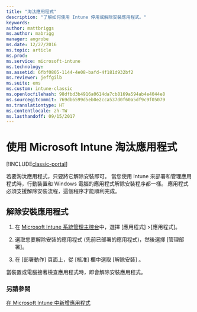 ```yaml
---
title: "淘汰應用程式"
description: "了解如何使用 Intune 停用或解除安裝應用程式。"
keywords: 
author: mattbriggs
ms.author: mabrigg
manager: angrobe
ms.date: 12/27/2016
ms.topic: article
ms.prod: 
ms.service: microsoft-intune
ms.technology: 
ms.assetid: 6fbf0805-1144-4e08-bafd-4f181d932bf2
ms.reviewer: jeffgilb
ms.suite: ems
ms.custom: intune-classic
ms.openlocfilehash: 98dfbd3b4916a0614da7cb8169a594ab4e4044e8
ms.sourcegitcommit: 769db6599d5eb0e2cca537d0f60a5df9c9f05079
ms.translationtype: HT
ms.contentlocale: zh-TW
ms.lasthandoff: 09/15/2017
---
```

# <a name="retire-apps-using-microsoft-intune"></a>使用 Microsoft Intune 淘汰應用程式

[!INCLUDE[classic-portal](../includes/classic-portal.md)]

若要淘汰應用程式，只要將它解除安裝即可。 當您使用 Intune 來部署和管理應用程式時，行動裝置和 Windows 電腦的應用程式解除安裝程序都一樣。 應用程式必須支援解除安裝流程，這個程序才能順利完成。

## <a name="uninstall-an-app"></a>解除安裝應用程式

1.  在 [Microsoft Intune 系統管理主控台](https://manage.microsoft.com)中，選擇 [應用程式] &gt;[應用程式]。

2.  選取您要解除安裝的應用程式 (先前已部署的應用程式)，然後選擇 [管理部署]。

3.  在 [部署動作]  頁面上，從 [核准]  欄中選取 [解除安裝]  。

當裝置或電腦接著檢查應用程式時，即會解除安裝應用程式。

### <a name="see-also"></a>另請參閱
[在 Microsoft Intune 中新增應用程式](add-apps.md)
